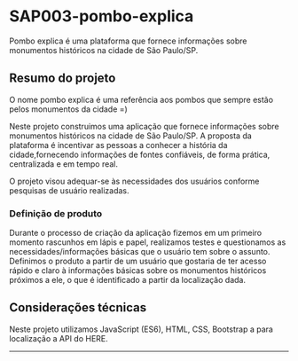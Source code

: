 # SAP003-pombo-explica
Pombo explica é uma plataforma que fornece informações sobre monumentos históricos na cidade de São Paulo/SP. 

##  Resumo do projeto

O nome pombo explica é uma referência aos pombos que sempre estão pelos monumentos da cidade =)

Neste projeto construimos uma aplicação que fornece informações sobre monumentos históricos na cidade de São Paulo/SP. 
A proposta da plataforma é incentivar as pessoas a conhecer a história da cidade,fornecendo informações de fontes confiáveis, de forma prática, centralizada e em tempo real. 

O projeto visou adequar-se às necessidades dos usuários conforme pesquisas de usuário realizadas.

### Definição de produto


Durante o processo de criação da aplicação fizemos em um primeiro momento rascunhos em lápis e papel, realizamos testes e questionamos as 
necessidades/informações básicas que o usuário tem sobre o assunto. 
Definimos o produto a partir de um usuário que gostaria de ter acesso rápido e claro à informações básicas sobre os monumentos históricos
próximos a ele, o que é identificado a partir da localização dada.


## Considerações técnicas

Neste projeto utilizamos JavaScript (ES6), HTML, CSS, Bootstrap a para localização a API do HERE.

***
